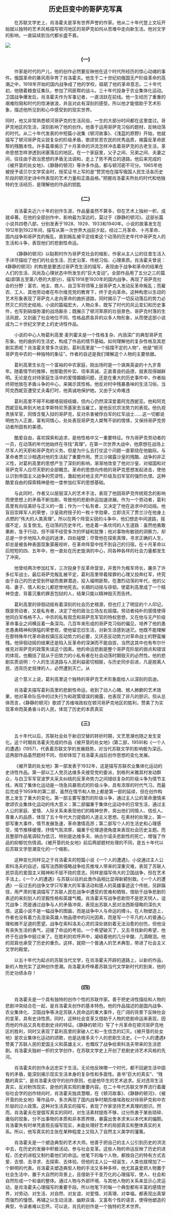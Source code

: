 ## <center> 历史巨变中的哥萨克写真 </center>

&emsp;&emsp;在苏联文学史上，肖洛霍夫是享有世界声誉的作家。他从二十年代登上文坛开始就以独特的艺术风格描写顿河地区的哥萨克如何从苦难中走向新生活。他对文学的影响，一直延续到当代都长盛不衰。

![](http://www.youhuaaa.com/UploadFiles/images/Painting_Pic_Full/103/51458.jpg)

### <center> (一) </center>

&emsp;&emsp;作家是时代的产儿，他的创作必然要反映他在这个时代所经历的惊心动魂的事件。俄国革命的暴风雨孕育了肖洛霍夫。他生于二十世纪初俄国无产阶级革命的高潮之中，1918年开始的国内战争成了他的学校，砥砺了他的革命意志。二十年代初，他随着粮食征集队，参加了同匪帮的战斗。三十年代投身于农业集体化运动。卫国战争爆发后，肖洛霍夫作为军事记者，一直活跃在前线。他一生经历了重重的艰难险阻和时代的惊涛骇浪，并且对此有深刻的感受。所以他才能借助于艺术形象，描述他所见到和心中感受到的现实世界。

同时，他又非常熟悉顿河哥萨克的生活风俗，一生的大部分时间都在这里度过。哥萨克地区的生活，深刻影响了他的创作。他善于运用哥萨克习俗的题材，反映动荡的时代。从二十年代发表的中短篇小说集《顿河故事》、《浅蓝的原野》开始，他就描写了顿河哥萨克尖锐复杂的阶级矛盾，歌颂贫苦农民的优秀品质，揭露反革命匪帮的残酷本性。许多篇章揭示了十月革命的洪流怎样冲击着哥萨克的古老生活，革命思想怎样渗透到闭塞落后的地区。在一个家庭里，父子之间、兄弟之间、夫妻之间，往往由于政治思想的矛盾无法调和，走上了势不两立的道路。他后来完成的《被开垦的处女地》、《静静的顿河》等许多作品，都与顿河密不可分。1965年他被授予诺贝尔文学奖金时，授奖证书上写的是“赞赏他在描写俄国人民生活各历史阶段的顿河史诗中所表现的艺术力量和正直品格。”把握肖洛霍夫所处的时代和他独特的生活经历，是理解他的作品的钥匙

### <center> (二) </center>

&emsp;&emsp;肖洛霍夫近六十年的创作生涯，作品量虽然不算多，但在艺术上独树一帜，成就卓著。在他的全部创作中，影响最为深远的，莫过于《静静的顿河》。这部长篇小说共四卷八部，分别发表于1928、1929、1933和1940年。小说的故事发生在1912年到1922年间，描写从第一次世界大战前夕起，经过二月革命、十月革命、国内战争和哥萨克的叛乱，直到叛乱被平定结束这个动荡的历史年代中哥萨克人的生活和斗争，表现他们的悲剧性命运。

&emsp;&emsp;《静静的顿河》以鞑靼村作为哥萨克社会的缩影，作家从主人公的往昔生活入手详尽描绘了他们的社会生活、历史沿革、传统习俗、心理素质。肖洛霍夫曾说：《静静的顿河》的构思是要透过哥萨克生活的描写，表现由于战争和革命的结果在人们的生活、风尚及心理状态中所发生的“巨大变动”。全部作品用了五分之三的篇幅\(即第五至第八卷的大部分\)，描写1918至1920年的国内战争，再现了哥萨克社会的分野：富农、地主、商人、自卫军将领等上层哥萨克人发动反革命叛乱；而雇农、工人、其他劳动者在布尔维克党的教育下，终于走向革命。这种构思以生动的艺术形象表现了哥萨克人走向革命的曲折道路，同时揭示了一切反动落后的势力必然灭亡的历史结局。小说的篇幅宏大，人物众多，既写了时代的风云变幻和历史事件，也写到硝烟弥漫的战场厮杀；既展示了顿河草原的壮丽景色、哥萨克村落的生活风貌，又刻画了社会地位不同、性格品质各异的众多人物形象，从而使这部小说成为二十世纪文学史上的史诗性作品。

&emsp;&emsp;小说的中心人物葛利高里·麦列霍夫是一个性格复杂、内涵深广的典型哥萨克形象。他的曲折的生活史，构成了作品的情节基础。如何理解他的复杂性格及其悲剧实质呢？肖洛霍夫曾多次谈到，葛利高里是“一个摇摆不定的人物”，他是“顿河哥萨克中农的一种独特的象征”。作者的自述是我们理解这个人物的主要依据。

&emsp;&emsp;葛利高里生长在一个富裕的中农家庭，刚出场时是一个飒爽英姿的十九岁青年。随着情节的推移，他那勤劳朴实、坦率真诚、正直善良的品德，就表现得越鲜明。无论是在对待家庭生活中的爱情婚姻问题，还是在重大的历史事件中，作者始终把他放在矛盾斗争的中心，来揭示其性格。他反对村中残暴愚味的生活习俗，当阿克西妮亚遭受丈夫毒打时，他真诚地保护她。又由于父命难违

&emsp;&emsp;葛利高里不得不和娜塔丽娅结婚，但内心仍然深深爱着阿克西妮亚。他和阿克西妮亚私奔到大地主李斯特尼茨基家去当雇工，是他反抗宗法势力的表现。他仇视贵族军官，同情含冤入狱的哥萨克，反对杀害被俘白军的红军战士……这一切都说明他为人正直，富有同情心，处处表现哥萨克人桀骜不驯的情愫，又保持哥萨克劳动者所固有的美德。

&emsp;&emsp;酷爱自由，喜欢探索和追求，是他性格中又一重要特征。作为哥萨克劳动者的一员，在动荡的年代他始终在寻找“真理”。在第一次世界大战中，他原想在战场上尽军人的天职和哥萨克的义务。但是为什么去打仗这个问题一直萦绕在他脑际。与革命者贾兰沙相遇对他的生活起了重要作用。贾兰沙揭露沙皇的残酷、战争的非正义性，对葛利高里的思想产生了深刻的影响，渐渐地改变了他对沙皇、对祖国和对哥萨克军人应尽天职的全部概念。革命的思想向传统的哥萨克思想发起进击，使他认识到帝国主义战争的荒谬性，激起他对地主资产阶级及旧军官的强烈仇恨。这种酷爱自由的探索精神是他一度参加红军的思想基础。

&emsp;&emsp;与此同时，作者又以层层深入的艺术手法，表现了他因哥萨克传统观念的影响而使思想上的矛盾不断加剧，导致他的悲剧命运加速进展。作为一个劳动者，葛利高里有向往美好与正义的一面；作为一个私有者，又决定了他在追求中的动摇。他盲目崇拜军人的荣誉，沙皇政府授子的一枚十字勋章，立即浇灭了贾兰沙在他身上点燃的“伟大的人类真理”。所以在两个阵营尖锐的斗争中，他幻想走中间道路，摇摆不定，反复倒戈。在动荡的历史年代，他走着一条坎坷的人生道路：虽然他勇敢果断，急于行动，但不得不经受多次的怀疑和犹豫；他对事物有敏锐的洞察力，却总是一步步地陷入命运的迷津，四处碰壁；尽管他在探索真理，寻求正确的人生，却总是被各种表面现象蒙蔽视听，在革命阵营中找不到自己的归宿。在十月革命以后短短的四、五年中，他一直处在历史旋涡的中心，同各种各样的社会力量都发生了冲突。

&emsp;&emsp;他曾经两次参加红军，三次投身于反革命营垒，并晋升为叛军师长，屠杀了许多红军战士。最后哥萨克叛乱被平定，葛利高里带着赎罪的心理又投奔红军，终究由于自己的历史受到怀疑而畏罪潜逃，投入福明匪帮。在激烈动荡的年代，他的父母、妻子、情人和女儿都悲惨地死去。长期的动摇与徘徊，使葛利高里成了一个精神空虚、背着沉重的罪恶包狱的人，结果只能以精神毁灭而告终。

&emsp;&emsp;葛利高里的徘徊动摇有着深刻的社会历史根源，但也打上了明显的个人印记。既是劳动者，又是私有者，决定了他的政治立场左右摇摆。劳动者纯朴的感情使得他同白军格格不入，中农的私有观念和哥萨克军官的特权思想，又在他与无产阶级革命事业之间横亘着一条深沟。几百年来形成的哥萨克习俗的偏见，培养了他的愚忠愚勇精神和狭隘的荣誉观，使他留恋旧生活，对新生活感到迷茫。他既不能理解在那特殊年代革命政权镇压反动势力的必要，又厌恶反动势力对草命战士的野蛮摧残。他徘徊动摇的结果还是陷入反革命的深渊而不能自拔，当然这其中也有布尔什维克对哥萨克的政策失误这个因素。他的命运悲剧是整个哥萨克阶层的弱点和错误的体现，也概括了屈从于旧势力的小私有者在社会动荡时期毁灭的必然性。他的悲剧实质说明：个人的生活道路与人民利益密切相联，与历史同步前进，凡是脱离人民、违背历史规律的人，必然遭到灭亡。从

&emsp;&emsp;这个意义上说，葛利高里这个独特的哥萨克艺术形象能给人以深刻的启迪。

&emsp;&emsp;肖洛霍夫描写葛利高里的悲剧性命运，收到了动人心魄、撼人肺腑的艺术效果，他对革命队伍中的过失行为和政策错误的揭露，也表现了非凡的胆识。但从总体而言，《静静的顿河》歌颂了苏维埃政权在顿河哥萨克地区的胜利，赞美了为实现革命而英勇奋斗的人民，体现了历史的本质真实

### <center> (三) </center>

&emsp;&emsp;五十年代以后，苏联社会处于新旧交替的转折时期，文艺思潮也随之发生变化。这个时期肖洛霍夫完成的作品《被开垦的处女地》\(第二部，1959\)和《一个人的遭遇》\(1957\)，代表着苏联文学的发展趋势，对当代苏联文学的影响极为深远。这两部作品虽然题材不同，但却体现了肖洛霍夫战后创作思想的变化发展。

&emsp;&emsp;《被开垦的处女地》第一部发表于1932年，这是描写苏联农业集体化运动的史诗性作品。第一部以工人党员达维多夫接受党的委派，到格列米雅其村发动群众，与白卫军军官波罗夫采夫纠结的反革命势力之间错综复杂的阶级斗争为情节主线，再现了集体化运动是一场急风暴雨式的阶级斗争，具有浓厚的时代气习。而最后完成于1959年的第二部，虽然在情节和人物上都是第一部的延续，但在创作构思上发生了重大的变化。第一部主要写激烈的阶级斗争，通过主人公的革命激情来歌颂农业集体化运动的伟大意义；第二部偏重于集体化运动中的日常生活，通过主人公的家庭、爱情、人际关系来表现他们的精神世界，突出他们同情人、信任人、尊重人的品质，体现了五十年代大力提倡的人道主义思想。在素材的处理上，第一部写重大事件，情节发展急速，革命激情高昂；第二部写个人的生活史和心理感受，情节推移缓慢，抒情气氛浓厚，偏重于伦理道德角度来表现社会历史主题。而且整部作品笔调较为低沉，特别是达维多夫、纳古尔诺夫悲剧性的死亡，增强了作品的抑郁忧伤情调。《被开垦的处女地》前后两部题材处理的不同，是五十年代以后苏联文学思潮变化的一个缩影。

&emsp;&emsp;这种变化同样见之于肖洛霍夫的短篇小说《一个人的遭遇》。小说通过主人公索科洛夫的自述，描写法西斯侵略战争给苏推埃人带来的深重灾难，表现了苏联人民崇高的爱国主义精神和不屈不挠的意志。同样是描写伟大的卫国战争，但在艺术手法上，《一个人的遭遇》与苏联以往的此类作品相比显得新颖别致。《一个人的遭遇》一反过去的战争文学只写重大的军事活动和感人的英雄事迹这个传统，另辟蹊径，用严肃的笔调描写了苏联人民在战争中遭受的苦难和牺牲，借助于战争悲剧的表述的来刻划人的坚毅性格和英雄气概。肖洛霍夫写战争悲剧但不是悲天悯人，诅咒战争；而是通过战争与人的矛盾冲突，表现出苏联人民对法西斯侵略的深仇大恨。这篇小说不是一幅战争的图画，而是战争中人与命运的搏斗。在人物塑造上，作者也没有着力去渲染英雄人物品德中的闪光因素，而是写一个平凡的人的普通心理和微不足道的愿望。战争在索科洛夫心灵的深处铬刻着无法治愈的创伤，但他没有丧失生活的勇气，迎接了命运的考验。一个希望破灭了，又去寻找新的希望，他终于在战争中挺过来了。在胜利的欢呼声中，凝结着他的几分辛酸、几滴眼泪。他的双肩也承受了历史的重负。这样，就把一个普通人的艺术典型，带进了社会主义文学的殿堂。

&emsp;&emsp;以五十年代为起点的苏联当代文学，在肖洛霍夫开辟的道路上，以新的作品，新的人物充实了这种创作思潮。肖洛霍夫呼唤着苏联当代文学新时代的到来，他的历史功绩永存！

### <center> (四) </center>

&emsp;&emsp;肖洛霍夫是一个具有独特的创作个性的苏联作家。善于把史诗性描绘和人物的悲剧冲突结合在一起，是肖洛霍夫创作的基本特色。他的作品描述的是国内战争、农业集体化、卫国战争等决定苏联人民命运的重大事件，在广阔的背景下反映社会的变革，具有史诗性质。同时，这种社会变革又借助于人物的悲剧命运来表现，因而他的作品又具有悲剧史诗的特征。《静静的顿河》写了十月革命在顿河哥萨克地区的胜利，同时又表现了葛利高里的家破人亡和一生信念的幻灭。《被开垦的处女地》是农业集体化运动的颂歌，也是达维多夫个人的悲剧生活史。《一个人的遭遇》赞美了苏联人民的爱国主义和英雄主义，也慨叹了战争给索科洛夫带来的生活悲剧。肖洛霍夫独树一帜的文学创作，在苏联文学史上开创了悲剧史诗艺术风格的先河。

&emsp;&emsp;肖洛霍夫的创作永远忠实于生活。无论他反映哪一个时代，都不回避生活中固有的矛盾，能深刻揭示现实生活本身的复杂性和多面性。直书“巨大的真实”、“残酷的真实”，是肖洛霍夫信守的创作原则，也是他毕生的艺术追求。反对违背生活真实，反对粉饰现实，是他的真实观的重要内容。在二十年代苏联文学界流行着庸俗社会学的创作倾向时，肖洛霍夫独具慧眼，在《顿河故事》、《静静的顿河》、《被开垦的处女地》等作品中，多次再现了国内战争时期苏维埃政权对待哥萨克和中农阶层的过火政策。这种对生活真实的描写，表现了作家坚持艺术真理的胆识。然而，肖洛霍夫在提倡写真实的同时，对生活素材提炼不够，过分热衷于某些琐碎、庸俗的现象，分不出事物的本质和非本质界限，暴露出舍本求末以本代末的偏颇。肖洛霍失有时单凭直观去描写现实，未能处理好艺术的局部真实和整体真实的关系。所以，他写真实的主张在某种程度上又陷入了自然主义美学的藩篱。

&emsp;&emsp;肖洛霍夫是一个塑造典型的艺术大师。他善于把自己的主人公引到历史的洪流中去，在历史的发展中积极活动，参与社会变革。这些人物的命运反映了历史的进程，历史的进程又制约着他们的命运。他笔下的每个人物，都按自己的特有方式去爱、去恨、去寻求、去探索、去体验。但他的主人公一经诞生，人类也就增加了一个鲜明的代表。肖洛霍夫塑造典型人物的手法又多种多样，他尤其喜爱把人物置于社会生活中，置于大自然的背景上，且借助于千变万化的心理描写，使人、社会和自然形成一个和谐的整体。通过人物与外部环境、与其他人物的关系来显示心灵运动，是肖洛霍夫心理描写的重要手段。所以他笔下的每一个典型都有丰富的感情世界，对劳动、对生活、对自然、对友谊、对爱情、对真理、对幸福，都表现出真挚而强烈的憧憬。再辅之以生动活泼、幽默诙谐、又富有个性的语言，使得他塑造的典型，令读者难以忘怀。可以说，肖氏的创作是一个独特的艺术世界。


